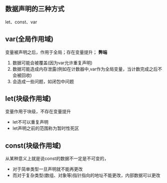 ## 数据声明的三种方式
let、const、var

## var(全局作用域)
变量被声明之后，作用于全局；存在变量提升；
**弊端**
1. 数据可能会被覆盖(因为var允许重复声明)
2. 数据可能造成内存泄露(例如在计数器中,var作为全局变量，当计数完成之后不会被回收)
3. 会造成一些问题，如闭包中问题

## let(块级作用域)
变量作用于块级，不存在变量提升
- let不可以重复声明
- let声明之前的范围称为暂时性死区

## const(块级作用域)
从某种意义上就是说const的数据不一定是不可变的，
+ 对于简单类型一旦声明就不能再更改
+ 而对于复杂类型(数组、对象等)指针指向的地址不能更改，内部数据可以更改